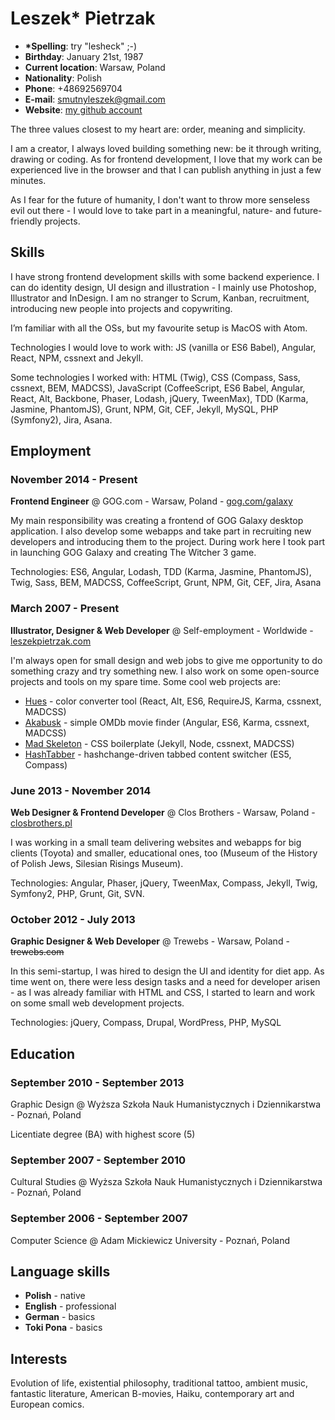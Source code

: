 # Leszek* Pietrzak

- __*Spelling__: try "lesheck" ;-)
- __Birthday__: January 21st, 1987
- __Current location__: Warsaw, Poland
- __Nationality__: Polish
- __Phone__: +48692569704
- __E-mail__: [smutnyleszek@gmail.com](mailto:smutnyleszek@gmail.com)
- __Website__: [my github account](https://github.com/smutnyleszek)

The three values closest to my heart are: order, meaning and simplicity.

I am a creator, I always loved building something new: be it through writing, drawing or coding. As for frontend development, I love that my work can be experienced live in the browser and that I can publish anything in just a few minutes.

As I fear for the future of humanity, I don't want to throw more senseless evil out there - I would love to take part in a meaningful, nature- and future-friendly projects.

## Skills

I have strong frontend development skills with some backend experience. I can do identity design, UI design and illustration - I mainly use Photoshop, Illustrator and InDesign. I am no stranger to Scrum, Kanban, recruitment, introducing new people into projects and copywriting.

I’m familiar with all the OSs, but my favourite setup is MacOS with Atom.

Technologies I would love to work with: JS (vanilla or ES6 Babel), Angular, React, NPM, cssnext and Jekyll.

Some technologies I worked with: HTML (Twig), CSS (Compass, Sass, cssnext, BEM, MADCSS), JavaScript (CoffeeScript, ES6 Babel, Angular, React, Alt, Backbone, Phaser, Lodash, jQuery, TweenMax), TDD (Karma, Jasmine, PhantomJS), Grunt, NPM, Git, CEF, Jekyll, MySQL, PHP (Symfony2), Jira, Asana.

## Employment

### November 2014 - Present

__Frontend Engineer__ @ GOG.com - Warsaw, Poland - [gog.com/galaxy](http://www.gog.com/galaxy)

My main responsibility was creating a frontend of GOG Galaxy desktop application. I also develop some webapps and take part in recruiting new developers and introducing them to the project. During work here I took part in launching GOG Galaxy and creating The Witcher 3 game.

Technologies: ES6, Angular, Lodash, TDD (Karma, Jasmine, PhantomJS), Twig, Sass, BEM, MADCSS, CoffeeScript, Grunt, NPM, Git, CEF, Jira, Asana

### March 2007 - Present

__Illustrator, Designer & Web Developer__ @ Self-employment - Worldwide - [leszekpietrzak.com](http://leszekpietrzak.com)

I'm always open for small design and web jobs to give me opportunity to do something crazy and try something new. I also work on some open-source projects and tools on my spare time. Some cool web projects are:

- [Hues](https://github.com/smutnyleszek/hues) - color converter tool (React, Alt, ES6, RequireJS, Karma, cssnext, MADCSS)
- [Akabusk](https://github.com/smutnyleszek/akabusk) - simple OMDb movie finder (Angular, ES6, Karma, cssnext, MADCSS)
- [Mad Skeleton](https://github.com/smutnyleszek/mad-skeleton) - CSS boilerplate (Jekyll, Node, cssnext, MADCSS)
- [HashTabber](https://github.com/smutnyleszek/hashtabber) - hashchange-driven tabbed content switcher (ES5, Compass)

### June 2013 - November 2014

__Web Designer & Frontend Developer__ @ Clos Brothers - Warsaw, Poland - [closbrothers.pl](http://closbrothers.pl)

I was working in a small team delivering websites and webapps for big clients (Toyota) and smaller, educational ones, too (Museum of the History of Polish Jews, Silesian Risings Museum).

Technologies: Angular, Phaser, jQuery, TweenMax, Compass, Jekyll, Twig, Symfony2, PHP, Grunt, Git, SVN.

### October 2012 - July 2013

__Graphic Designer & Web Developer__ @ Trewebs - Warsaw, Poland - ~~trewebs.com~~

In this semi-startup, I was hired to design the UI and identity for diet app. As time went on, there were less design tasks and a need for developer arisen - as I was already familiar with HTML and CSS, I started to learn and work on some small web development projects.

Technologies: jQuery, Compass, Drupal, WordPress, PHP, MySQL

## Education

### September 2010 - September 2013

Graphic Design @ Wyższa Szkoła Nauk Humanistycznych i Dziennikarstwa - Poznań, Poland

Licentiate degree (BA) with highest score (5)

### September 2007 - September 2010

Cultural Studies @ Wyższa Szkoła Nauk Humanistycznych i Dziennikarstwa - Poznań, Poland

### September 2006 - September 2007

Computer Science @ Adam Mickiewicz University - Poznań, Poland

## Language skills

- __Polish__ - native
- __English__ - professional
- __German__ - basics
- __Toki Pona__ - basics

## Interests

Evolution of life, existential philosophy, traditional tattoo, ambient music, fantastic literature, American B-movies, Haiku, contemporary art and European comics.
